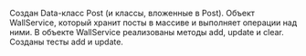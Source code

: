 Создан Data-класс Post (и классы, вложенные в Post).
Объект WallService, который хранит посты в массиве и выполняет операции над ними.
В объекте WallService реализованы методы add, update и clear.
Созданы тесты add и update.
